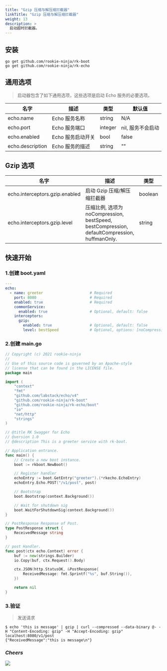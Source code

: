 ```yaml
---
title: "Gzip 压缩与解压缩拦截器"
linkTitle: "Gzip 压缩与解压缩拦截器"
weight: 13
description: >
  启动超时拦截器。
---
```


## 安装
```shell script
go get github.com/rookie-ninja/rk-boot
go get github.com/rookie-ninja/rk-echo
```

## 通用选项
> 启动器包含了如下通用选项，这些选项是启动 Echo 服务的必要选项。

| 名字 | 描述 | 类型 | 默认值 |
| ------ | ------ | ------ | ------ |
| echo.name | Echo 服务名称 | string | N/A |
| echo.port | Echo 服务端口 | integer | nil, 服务不会启动 |
| echo.enabled | Echo 服务启动开关 | bool | false |
| echo.description | Echo 服务的描述 | string | "" |

## Gzip 选项
| 名字 | 描述 | 类型 | 默认值 |
| ------ | ------ | ------ | ------ |
| echo.interceptors.gzip.enabled | 启动 Gzip 压缩/解压缩拦截器 | boolean | false |
| echo.interceptors.gzip.level | 压缩比例, 选项为 noCompression, bestSpeed, bestCompression, defaultCompression, huffmanOnly. | string | defaultCompression |

## 快速开始
### 1.创建 boot.yaml
```yaml
---
echo:
  - name: greeter                     # Required
    port: 8080                        # Required
    enabled: true                     # Required
    commonService:
      enabled: true                   # Optional, default: false
    interceptors:
      gzip:
        enabled: true                 # Optional, default: false
        level: bestSpeed              # Optional, options: [noCompression, bestSpeed， bestCompression, defaultCompression, huffmanOnly]
```

### 2.创建 main.go
```go
// Copyright (c) 2021 rookie-ninja
//
// Use of this source code is governed by an Apache-style
// license that can be found in the LICENSE file.
package main

import (
	"context"
	"fmt"
	"github.com/labstack/echo/v4"
	"github.com/rookie-ninja/rk-boot"
	"github.com/rookie-ninja/rk-echo/boot"
	"io"
	"net/http"
	"strings"
)

// @title RK Swagger for Echo
// @version 1.0
// @description This is a greeter service with rk-boot.

// Application entrance.
func main() {
	// Create a new boot instance.
	boot := rkboot.NewBoot()

	// Register handler
    echoEntry := boot.GetEntry("greeter").(*rkecho.EchoEntry)
	echoEntry.Echo.POST("/v1/post", post)

	// Bootstrap
	boot.Bootstrap(context.Background())

	// Wait for shutdown sig
	boot.WaitForShutdownSig(context.Background())
}

// PostResponse Response of Post.
type PostResponse struct {
	ReceivedMessage string
}

// post Handler.
func post(ctx echo.Context) error {
	buf := new(strings.Builder)
	io.Copy(buf, ctx.Request().Body)

	ctx.JSON(http.StatusOK, &PostResponse{
		ReceivedMessage: fmt.Sprintf("%s", buf.String()),
	})

	return nil
}
```

### 3.验证
> 发送请求

```shell script
$ echo 'this is message' | gzip | curl --compressed --data-binary @- -H "Content-Encoding: gzip" -H "Accept-Encoding: gzip" localhost:8080/v1/post
{"ReceivedMessage":"this is message\n"}
```

### _**Cheers**_
![](/bootstrapper/user-guide/cheers.png)
